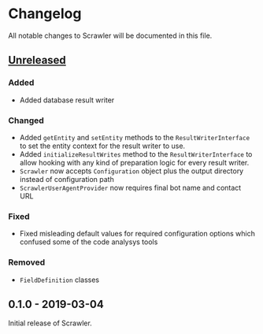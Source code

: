 # Changelog
All notable changes to Scrawler will be documented in this file.

## [Unreleased]
### Added
- Added database result writer

### Changed
- Added `getEntity` and `setEntity` methods to the `ResultWriterInterface` to
  set the entity context for the result writer to use.
- Added `initializeResultWrites` method to the `ResultWriterInterface` to allow
  hooking with any kind of preparation logic for every result writer.
- `Scrawler` now accepts `Configuration` object plus the output directory instead
  of configuration path
- `ScrawlerUserAgentProvider` now requires final bot name and contact URL

### Fixed
- Fixed misleading default values for required configuration options which confused
  some of the code analysys tools

### Removed  
- `FieldDefinition` classes

## 0.1.0 - 2019-03-04
Initial release of Scrawler.

[Unreleased]: https://github.com/Sobak/scrawler/compare/v0.1.0...develop
